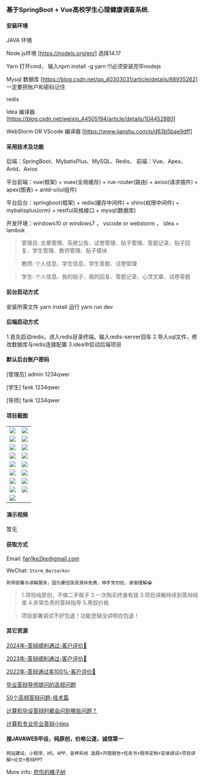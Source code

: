 ### 基于SpringBoot + Vue高校学生心理健康调查系统.


#### 安装环境

JAVA 环境 

Node.js环境 [https://nodejs.org/en/] 选择14.17

Yarn 打开cmd， 输入npm install -g yarn !!!必须安装完毕nodejs

Mysql 数据库 [https://blog.csdn.net/qq_40303031/article/details/88935262] 一定要把账户和密码记住

redis

Idea 编译器 [https://blog.csdn.net/weixin_44505194/article/details/104452880]

WebStorm OR VScode 编译器 [https://www.jianshu.com/p/d63b5bae9dff]

#### 采用技术及功能

后端：SpringBoot、MybatisPlus、MySQL、Redis、
前端：Vue、Apex、Antd、Axios

平台前端：vue(框架) + vuex(全局缓存) + rue-router(路由) + axios(请求插件) + apex(图表)  + antd-ui(ui组件)

平台后台：springboot(框架) + redis(缓存中间件) + shiro(权限中间件) + mybatisplus(orm) + restful风格接口 + mysql(数据库)

开发环境：windows10 or windows7 ， vscode or webstorm ， idea + lambok

> 管理员: 文章管理、系统公告、试卷管理、贴子管理、答题记录、贴子回复、学生管理、教师管理、贴子模块

> 教师: 个人信息、学生信息、学生答题、试卷管理

> 学生: 个人信息、我的贴子、我的回复、答题记录、心灵文章、试卷答题


#### 前台启动方式
安装所需文件 yarn install 
运行 yarn run dev

#### 后端启动方式

1.首先启动redis，进入redis目录终端。输入redis-server回车
2.导入sql文件，修改数据库与redis连接配置
3.idea中启动后端项目

#### 默认后台账户密码
[管理员]
admin
1234qwer

[学生]
fank
1234qwer

[导师]
fank
1234qwer

#### 项目截图

|  |  |
|---------------------|---------------------|
|![](https://fank-bucket-oss.oss-cn-beijing.aliyuncs.com/img/1712666140685.jpg) | ![](https://fank-bucket-oss.oss-cn-beijing.aliyuncs.com/img/1712718216285.jpg) |
|![](https://fank-bucket-oss.oss-cn-beijing.aliyuncs.com/img/1712718196396.png) | ![](https://fank-bucket-oss.oss-cn-beijing.aliyuncs.com/img/1712666121087.jpg) |
|![](https://fank-bucket-oss.oss-cn-beijing.aliyuncs.com/img/1712718179757.jpg) | ![](https://fank-bucket-oss.oss-cn-beijing.aliyuncs.com/img/1712666108598.jpg) |
|![](https://fank-bucket-oss.oss-cn-beijing.aliyuncs.com/img/1712666210751.jpg) | ![](https://fank-bucket-oss.oss-cn-beijing.aliyuncs.com/img/1712666047227.jpg) |
|![](https://fank-bucket-oss.oss-cn-beijing.aliyuncs.com/img/1712666199567.jpg) | ![](https://fank-bucket-oss.oss-cn-beijing.aliyuncs.com/img/1712666032850.jpg) |
|![](https://fank-bucket-oss.oss-cn-beijing.aliyuncs.com/img/1712666189961.jpg) | ![](https://fank-bucket-oss.oss-cn-beijing.aliyuncs.com/img/1712666016011.jpg) |
|![](https://fank-bucket-oss.oss-cn-beijing.aliyuncs.com/img/1712666174255.jpg) | ![](https://fank-bucket-oss.oss-cn-beijing.aliyuncs.com/img/1712666003576.jpg) |
|![](https://fank-bucket-oss.oss-cn-beijing.aliyuncs.com/img/1712666156188.jpg) | ![](https://fank-bucket-oss.oss-cn-beijing.aliyuncs.com/img/1712665989291.jpg) |
| ![](https://fank-bucket-oss.oss-cn-beijing.aliyuncs.com/work/936e9baf53eb9a217af4f89c616dc19.png) |


#### 演示视频

暂无

#### 获取方式

Email: fan1ke2ke@gmail.com

WeChat: `Storm_Berserker`

`附带部署与讲解服务，因为要恰饭资源非免费，伸手党勿扰，谢谢理解😭`

> 1.项目纯原创，不做二手贩子 2.一次购买终身有效 3.项目讲解持续到答辩结束 4.非常负责的答辩指导 5.黑奴价格

> 项目部署调试不好包退！功能逻辑没讲明白包退！

#### 其它资源

[2024年-答辩顺利通过-客户评价👻](https://berserker287.github.io/2024/06/06/2024%E5%B9%B4%E7%AD%94%E8%BE%A9%E9%A1%BA%E5%88%A9%E9%80%9A%E8%BF%87/)

[2023年-答辩顺利通过-客户评价🐢](https://berserker287.github.io/2023/06/14/2023%E5%B9%B4%E7%AD%94%E8%BE%A9%E9%A1%BA%E5%88%A9%E9%80%9A%E8%BF%87/)

[2022年-答辩通过率100%-客户评价🐣](https://berserker287.github.io/2022/05/25/%E9%A1%B9%E7%9B%AE%E4%BA%A4%E6%98%93%E8%AE%B0%E5%BD%95/)

[毕业答辩导师提问的高频问题](https://berserker287.github.io/2023/06/13/%E6%AF%95%E4%B8%9A%E7%AD%94%E8%BE%A9%E5%AF%BC%E5%B8%88%E6%8F%90%E9%97%AE%E7%9A%84%E9%AB%98%E9%A2%91%E9%97%AE%E9%A2%98/)

[50个高频答辩问题-技术篇](https://berserker287.github.io/2023/06/13/50%E4%B8%AA%E9%AB%98%E9%A2%91%E7%AD%94%E8%BE%A9%E9%97%AE%E9%A2%98-%E6%8A%80%E6%9C%AF%E7%AF%87/)

[计算机毕设答辩时都会问到哪些问题？](https://www.zhihu.com/question/31020988)

[计算机专业毕业答辩小tips](https://zhuanlan.zhihu.com/p/145911029)


#### 接JAVAWEB毕设，纯原创，价格公道，诚信第一

`网站建设、小程序、H5、APP、各种系统 选题+开题报告+任务书+程序定制+安装调试+项目讲解+论文+答辩PPT`

More info: [悲伤的橘子树](https://berserker287.github.io/)

